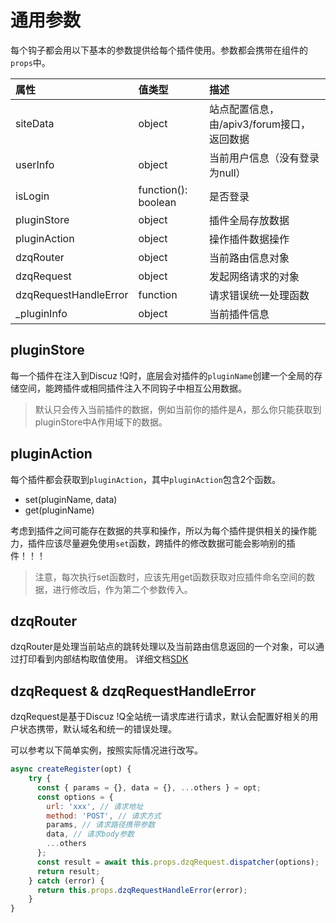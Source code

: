 # 通用参数

每个钩子都会用以下基本的参数提供给每个插件使用。参数都会携带在组件的`props`中。

| 属性                  | 值类型              | 描述                                       |
| :-------------------- | :------------------ | :----------------------------------------- |
| siteData              | object              | 站点配置信息，由/apiv3/forum接口，返回数据 |
| userInfo              | object              | 当前用户信息（没有登录为null）             |
| isLogin               | function(): boolean | 是否登录                                   |
| pluginStore           | object              | 插件全局存放数据                           |
| pluginAction          | object              | 操作插件数据操作                           |
| dzqRouter             | object              | 当前路由信息对象                           |
| dzqRequest            | object              | 发起网络请求的对象                         |
| dzqRequestHandleError | function            | 请求错误统一处理函数                       |
| _pluginInfo           | object              | 当前插件信息                               |

## pluginStore

每一个插件在注入到Discuz !Q时，底层会对插件的`pluginName`创建一个全局的存储空间，能跨插件或相同插件注入不同钩子中相互公用数据。

> 默认只会传入当前插件的数据，例如当前你的插件是A，那么你只能获取到pluginStore中A作用域下的数据。

## pluginAction

每个插件都会获取到`pluginAction`，其中`pluginAction`包含2个函数。

- set(pluginName, data)
- get(pluginName)

考虑到插件之间可能存在数据的共享和操作，所以为每个插件提供相关的操作能力，插件应该尽量避免使用`set`函数，跨插件的修改数据可能会影响别的插件！！！

> 注意，每次执行set函数时，应该先用get函数获取对应插件命名空间的数据，进行修改后，作为第二个参数传入。

## dzqRouter

dzqRouter是处理当前站点的跳转处理以及当前路由信息返回的一个对象，可以通过打印看到内部结构取值使用。 详细文档[SDK](../other/src_router.md)

## dzqRequest & dzqRequestHandleError

dzqRequest是基于Discuz !Q全站统一请求库进行请求，默认会配置好相关的用户状态携带，默认域名和统一的错误处理。

可以参考以下简单实例，按照实际情况进行改写。

```javascript
async createRegister(opt) {
    try {
      const { params = {}, data = {}, ...others } = opt;
      const options = {
        url: 'xxx', // 请求地址
        method: 'POST', // 请求方式
        params, // 请求路径携带参数
        data, // 请求body参数
        ...others
      };
      const result = await this.props.dzqRequest.dispatcher(options);
      return result;
    } catch (error) {
      return this.props.dzqRequestHandleError(error);
    }
}
```